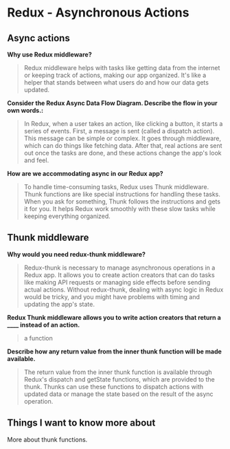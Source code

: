# Redux - Asynchronous Actions

## Async actions

**Why use Redux middleware?**

>Redux middleware helps with tasks like getting data from the internet or keeping track of actions, making our app organized. It's like a helper that stands between what users do and how our data gets updated.

**Consider the Redux Async Data Flow Diagram. Describe the flow in your own words.:**

>In Redux, when a user takes an action, like clicking a button, it starts a series of events. First, a message is sent (called a dispatch action). This message can be simple or complex. It goes through middleware, which can do things like fetching data. After that, real actions are sent out once the tasks are done, and these actions change the app's look and feel.

**How are we accommodating async in our Redux app?**

>To handle time-consuming tasks, Redux uses Thunk middleware. Thunk functions are like special instructions for handling these tasks. When you ask for something, Thunk follows the instructions and gets it for you. It helps Redux work smoothly with these slow tasks while keeping everything organized.

## Thunk middleware

**Why would you need redux-thunk middleware?**

>Redux-thunk is necessary to manage asynchronous operations in a Redux app. It allows you to create action creators that can do tasks like making API requests or managing side effects before sending actual actions. Without redux-thunk, dealing with async logic in Redux would be tricky, and you might have problems with timing and updating the app's state.

**Redux Thunk middleware allows you to write action creators that return a ____ instead of an action.**

>a function

**Describe how any return value from the inner thunk function will be made available.**

>The return value from the inner thunk function is available through Redux's dispatch and getState functions, which are provided to the thunk. Thunks can use these functions to dispatch actions with updated data or manage the state based on the result of the async operation.

## Things I want to know more about

 More about thunk functions.
